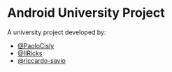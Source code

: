 # Android University Project

A university project developed by:
- [@PaoloCisly](https://github.com/PaoloCisly)
- [@IlRicks](https://github.com/IlRickIs)
- [@riccardo-savio](https://github.com/riccardo-savio)
